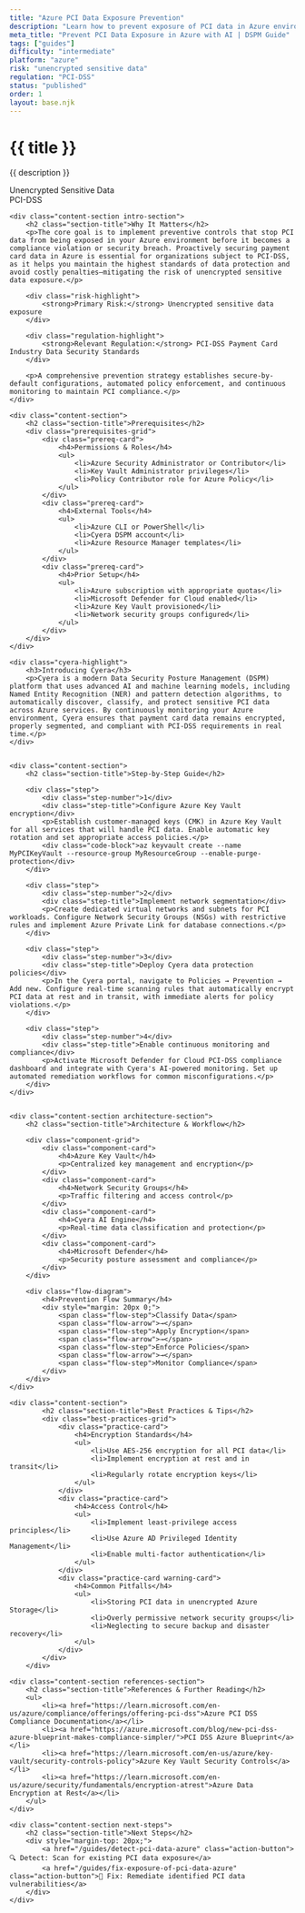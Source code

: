 ```yaml
---
title: "Azure PCI Data Exposure Prevention"
description: "Learn how to prevent exposure of PCI data in Azure environments. Follow step-by-step guidance for PCI-DSS compliance and data protection."
meta_title: "Prevent PCI Data Exposure in Azure with AI | DSPM Guide"
tags: ["guides"]
difficulty: "intermediate"
platform: "azure"
risk: "unencrypted sensitive data"
regulation: "PCI-DSS"
status: "published"
order: 1
layout: base.njk
---
```


<div class="container">
    <div class="header">
        <h1>{{ title }}</h1>
        <p>{{ description }}</p>
        <div class="badge">Unencrypted Sensitive Data</div>
        <div class="badge regulation">PCI-DSS</div>
    </div>

    <div class="content-section intro-section">
        <h2 class="section-title">Why It Matters</h2>
        <p>The core goal is to implement preventive controls that stop PCI data from being exposed in your Azure environment before it becomes a compliance violation or security breach. Proactively securing payment card data in Azure is essential for organizations subject to PCI-DSS, as it helps you maintain the highest standards of data protection and avoid costly penalties—mitigating the risk of unencrypted sensitive data exposure.</p>
        
        <div class="risk-highlight">
            <strong>Primary Risk:</strong> Unencrypted sensitive data exposure
        </div>
        
        <div class="regulation-highlight">
            <strong>Relevant Regulation:</strong> PCI-DSS Payment Card Industry Data Security Standards
        </div>
        
        <p>A comprehensive prevention strategy establishes secure-by-default configurations, automated policy enforcement, and continuous monitoring to maintain PCI compliance.</p>
    </div>

    <div class="content-section">
        <h2 class="section-title">Prerequisites</h2>
        <div class="prerequisites-grid">
            <div class="prereq-card">
                <h4>Permissions & Roles</h4>
                <ul>
                    <li>Azure Security Administrator or Contributor</li>
                    <li>Key Vault Administrator privileges</li>
                    <li>Policy Contributor role for Azure Policy</li>
                </ul>
            </div>
            <div class="prereq-card">
                <h4>External Tools</h4>
                <ul>
                    <li>Azure CLI or PowerShell</li>
                    <li>Cyera DSPM account</li>
                    <li>Azure Resource Manager templates</li>
                </ul>
            </div>
            <div class="prereq-card">
                <h4>Prior Setup</h4>
                <ul>
                    <li>Azure subscription with appropriate quotas</li>
                    <li>Microsoft Defender for Cloud enabled</li>
                    <li>Azure Key Vault provisioned</li>
                    <li>Network security groups configured</li>
                </ul>
            </div>
        </div>
    </div>
	
    <div class="cyera-highlight">
        <h3>Introducing Cyera</h3>
        <p>Cyera is a modern Data Security Posture Management (DSPM) platform that uses advanced AI and machine learning models, including Named Entity Recognition (NER) and pattern detection algorithms, to automatically discover, classify, and protect sensitive PCI data across Azure services. By continuously monitoring your Azure environment, Cyera ensures that payment card data remains encrypted, properly segmented, and compliant with PCI-DSS requirements in real time.</p>
    </div>
	

    <div class="content-section">
        <h2 class="section-title">Step-by-Step Guide</h2>
        
        <div class="step">
            <div class="step-number">1</div>
            <div class="step-title">Configure Azure Key Vault encryption</div>
            <p>Establish customer-managed keys (CMK) in Azure Key Vault for all services that will handle PCI data. Enable automatic key rotation and set appropriate access policies.</p>
            <div class="code-block">az keyvault create --name MyPCIKeyVault --resource-group MyResourceGroup --enable-purge-protection</div>
        </div>

        <div class="step">
            <div class="step-number">2</div>
            <div class="step-title">Implement network segmentation</div>
            <p>Create dedicated virtual networks and subnets for PCI workloads. Configure Network Security Groups (NSGs) with restrictive rules and implement Azure Private Link for database connections.</p>
        </div>

        <div class="step">
            <div class="step-number">3</div>
            <div class="step-title">Deploy Cyera data protection policies</div>
            <p>In the Cyera portal, navigate to Policies → Prevention → Add new. Configure real-time scanning rules that automatically encrypt PCI data at rest and in transit, with immediate alerts for policy violations.</p>
        </div>

        <div class="step">
            <div class="step-number">4</div>
            <div class="step-title">Enable continuous monitoring and compliance</div>
            <p>Activate Microsoft Defender for Cloud PCI-DSS compliance dashboard and integrate with Cyera's AI-powered monitoring. Set up automated remediation workflows for common misconfigurations.</p>
        </div>
    </div>


    <div class="content-section architecture-section">
        <h2 class="section-title">Architecture & Workflow</h2>
        
        <div class="component-grid">
            <div class="component-card">
                <h4>Azure Key Vault</h4>
                <p>Centralized key management and encryption</p>
            </div>
            <div class="component-card">
                <h4>Network Security Groups</h4>
                <p>Traffic filtering and access control</p>
            </div>
            <div class="component-card">
                <h4>Cyera AI Engine</h4>
                <p>Real-time data classification and protection</p>
            </div>
            <div class="component-card">
                <h4>Microsoft Defender</h4>
                <p>Security posture assessment and compliance</p>
            </div>
        </div>

        <div class="flow-diagram">
            <h4>Prevention Flow Summary</h4>
            <div style="margin: 20px 0;">
                <span class="flow-step">Classify Data</span>
                <span class="flow-arrow">→</span>
                <span class="flow-step">Apply Encryption</span>
                <span class="flow-arrow">→</span>
                <span class="flow-step">Enforce Policies</span>
                <span class="flow-arrow">→</span>
                <span class="flow-step">Monitor Compliance</span>
            </div>
        </div>
    </div>

	<div class="content-section">
	        <h2 class="section-title">Best Practices & Tips</h2>
	        <div class="best-practices-grid">
	            <div class="practice-card">
	                <h4>Encryption Standards</h4>
	                <ul>
	                    <li>Use AES-256 encryption for all PCI data</li>
	                    <li>Implement encryption at rest and in transit</li>
	                    <li>Regularly rotate encryption keys</li>
	                </ul>
	            </div>
	            <div class="practice-card">
	                <h4>Access Control</h4>
	                <ul>
	                    <li>Implement least-privilege access principles</li>
	                    <li>Use Azure AD Privileged Identity Management</li>
	                    <li>Enable multi-factor authentication</li>
	                </ul>
	            </div>
	            <div class="practice-card warning-card">
	                <h4>Common Pitfalls</h4>
	                <ul>
	                    <li>Storing PCI data in unencrypted Azure Storage</li>
	                    <li>Overly permissive network security groups</li>
	                    <li>Neglecting to secure backup and disaster recovery</li>
	                </ul>
	            </div>
	        </div>
	    </div>

    <div class="content-section references-section">
        <h2 class="section-title">References & Further Reading</h2>
        <ul>
            <li><a href="https://learn.microsoft.com/en-us/azure/compliance/offerings/offering-pci-dss">Azure PCI DSS Compliance Documentation</a></li>
            <li><a href="https://azure.microsoft.com/blog/new-pci-dss-azure-blueprint-makes-compliance-simpler/">PCI DSS Azure Blueprint</a></li>
            <li><a href="https://learn.microsoft.com/en-us/azure/key-vault/security-controls-policy">Azure Key Vault Security Controls</a></li>
            <li><a href="https://learn.microsoft.com/en-us/azure/security/fundamentals/encryption-atrest">Azure Data Encryption at Rest</a></li>
        </ul>
    </div>

    <div class="content-section next-steps">
        <h2 class="section-title">Next Steps</h2>
        <div style="margin-top: 20px;">
            <a href="/guides/detect-pci-data-azure" class="action-button">🔍 Detect: Scan for existing PCI data exposure</a>
            <a href="/guides/fix-exposure-of-pci-data-azure" class="action-button">🔧 Fix: Remediate identified PCI data vulnerabilities</a>
        </div>
    </div>
</div>